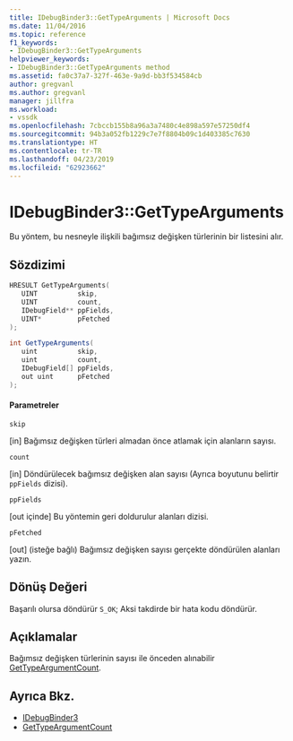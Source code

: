 ```yaml
---
title: IDebugBinder3::GetTypeArguments | Microsoft Docs
ms.date: 11/04/2016
ms.topic: reference
f1_keywords:
- IDebugBinder3::GetTypeArguments
helpviewer_keywords:
- IDebugBinder3::GetTypeArguments method
ms.assetid: fa0c37a7-327f-463e-9a9d-bb3f534584cb
author: gregvanl
ms.author: gregvanl
manager: jillfra
ms.workload:
- vssdk
ms.openlocfilehash: 7cbccb155b8a96a3a7480c4e898a597e57250df4
ms.sourcegitcommit: 94b3a052fb1229c7e7f8804b09c1d403385c7630
ms.translationtype: HT
ms.contentlocale: tr-TR
ms.lasthandoff: 04/23/2019
ms.locfileid: "62923662"
---
```

# <a name="idebugbinder3gettypearguments"></a>IDebugBinder3::GetTypeArguments
Bu yöntem, bu nesneyle ilişkili bağımsız değişken türlerinin bir listesini alır.

## <a name="syntax"></a>Sözdizimi

```cpp
HRESULT GetTypeArguments(
   UINT          skip,
   UINT          count,
   IDebugField** ppFields,
   UINT*         pFetched
);
```

```csharp
int GetTypeArguments(
   uint          skip,
   uint          count,
   IDebugField[] ppFields,
   out uint      pFetched
);
```

#### <a name="parameters"></a>Parametreler
 `skip`

 [in] Bağımsız değişken türleri almadan önce atlamak için alanların sayısı.

 `count`

 [in] Döndürülecek bağımsız değişken alan sayısı (Ayrıca boyutunu belirtir `ppFields` dizisi).

 `ppFields`

 [out içinde] Bu yöntemin geri doldurulur alanları dizisi.

 `pFetched`

 [out] \(isteğe bağlı) Bağımsız değişken sayısı gerçekte döndürülen alanları yazın.

## <a name="return-value"></a>Dönüş Değeri
 Başarılı olursa döndürür `S_OK`; Aksi takdirde bir hata kodu döndürür.

## <a name="remarks"></a>Açıklamalar
 Bağımsız değişken türlerinin sayısı ile önceden alınabilir [GetTypeArgumentCount](../../../extensibility/debugger/reference/idebugbinder3-gettypeargumentcount.md).

## <a name="see-also"></a>Ayrıca Bkz.
- [IDebugBinder3](../../../extensibility/debugger/reference/idebugbinder3.md)
- [GetTypeArgumentCount](../../../extensibility/debugger/reference/idebugbinder3-gettypeargumentcount.md)